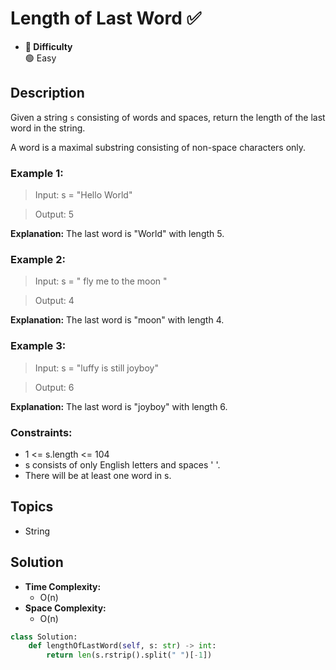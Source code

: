 # Length of Last Word ✅
- **📁 Difficulty**  
  🟢 Easy 

## Description

Given a string `s` consisting of words and spaces, return the length of the last word in the string.

A word is a maximal substring consisting of non-space characters only.

### Example 1:

> Input: s = "Hello World"

> Output: 5

**Explanation:** The last word is "World" with length 5.

### Example 2:

> Input: s = "   fly me   to   the moon  "

> Output: 4

**Explanation:** The last word is "moon" with length 4.

### Example 3:

> Input: s = "luffy is still joyboy"

> Output: 6

**Explanation:** The last word is "joyboy" with length 6.
 

### Constraints:

- 1 <= s.length <= 104
- s consists of only English letters and spaces ' '.
- There will be at least one word in s.

## Topics

- String

## Solution
- **Time Complexity:** 
  - O(n)
- **Space Complexity:** 
  - O(n)

```py
class Solution:
    def lengthOfLastWord(self, s: str) -> int:
        return len(s.rstrip().split(" ")[-1])
```